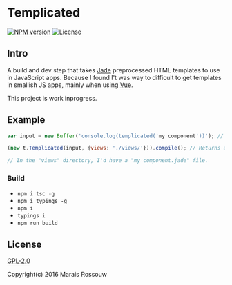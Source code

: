 Templicated
===========

[![NPM version](https://img.shields.io/npm/v/templicated.svg?style=flat-square)](https://www.npmjs.com/package/templicated)
[![License](https://img.shields.io/npm/l/templicated.svg?style=flat-square)](https://github.com/maraisr/templicated/blob/master/LICENSE.md)

## Intro
A build and dev step that takes [Jade](http://jade-lang.com/) preprocessed HTML templates to use in JavaScript apps. Because I found I't was way to difficult to get templates in smallish JS apps, mainly when using [Vue](http://vuejs.org/).

This project is work inprogress.

## Example
```JavaScript
var input = new Buffer('console.log(templicated('my component'))'); // It's a buffer because, that is what node.readFileSync would give me

(new t.Templicated(input, {views: './views/'})).compile(); // Returns a node Buffer with the new source file

// In the "views" directory, I'd have a "my component.jade" file.
```

### Build
- `npm i tsc -g`
- `npm i typings -g`
- `npm i`
- `typings i`
- `npm run build`

## License
[GPL-2.0](https://github.com/maraisr/templicated/blob/master/LICENSE.md)

Copyright(c) 2016 Marais Rossouw
